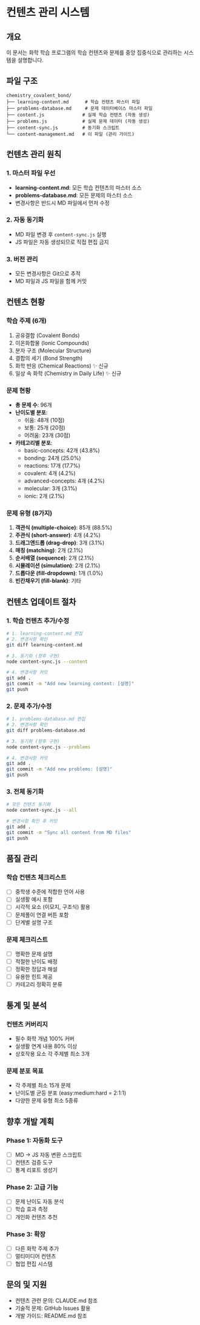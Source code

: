 # 컨텐츠 관리 시스템

## 개요
이 문서는 화학 학습 프로그램의 학습 컨텐츠와 문제를 중앙 집중식으로 관리하는 시스템을 설명합니다.

## 파일 구조
```
chemistry_covalent_bond/
├── learning-content.md      # 학습 컨텐츠 마스터 파일
├── problems-database.md     # 문제 데이터베이스 마스터 파일
├── content.js              # 실제 학습 컨텐츠 (자동 생성)
├── problems.js             # 실제 문제 데이터 (자동 생성)
├── content-sync.js         # 동기화 스크립트
└── content-management.md   # 이 파일 (관리 가이드)
```

## 컨텐츠 관리 원칙

### 1. 마스터 파일 우선
- **learning-content.md**: 모든 학습 컨텐츠의 마스터 소스
- **problems-database.md**: 모든 문제의 마스터 소스
- 변경사항은 반드시 MD 파일에서 먼저 수정

### 2. 자동 동기화
- MD 파일 변경 후 `content-sync.js` 실행
- JS 파일은 자동 생성되므로 직접 편집 금지

### 3. 버전 관리
- 모든 변경사항은 Git으로 추적
- MD 파일과 JS 파일을 함께 커밋

## 컨텐츠 현황

### 학습 주제 (6개)
1. 공유결합 (Covalent Bonds)
2. 이온화합물 (Ionic Compounds)
3. 분자 구조 (Molecular Structure)
4. 결합의 세기 (Bond Strength)
5. 화학 반응 (Chemical Reactions) ✨ 신규
6. 일상 속 화학 (Chemistry in Daily Life) ✨ 신규

### 문제 현황
- **총 문제 수**: 96개
- **난이도별 분포**:
  - 쉬움: 48개 (10점)
  - 보통: 25개 (20점)
  - 어려움: 23개 (30점)
- **카테고리별 분포**:
  - basic-concepts: 42개 (43.8%)
  - bonding: 24개 (25.0%)
  - reactions: 17개 (17.7%)
  - covalent: 4개 (4.2%)
  - advanced-concepts: 4개 (4.2%)
  - molecular: 3개 (3.1%)
  - ionic: 2개 (2.1%)

### 문제 유형 (8가지)
1. **객관식 (multiple-choice)**: 85개 (88.5%)
2. **주관식 (short-answer)**: 4개 (4.2%)
3. **드래그앤드롭 (drag-drop)**: 3개 (3.1%)
4. **매칭 (matching)**: 2개 (2.1%)
5. **순서배열 (sequence)**: 2개 (2.1%)
6. **시뮬레이션 (simulation)**: 2개 (2.1%)
7. **드롭다운 (fill-dropdown)**: 1개 (1.0%)
8. **빈칸채우기 (fill-blank)**: 기타

## 컨텐츠 업데이트 절차

### 1. 학습 컨텐츠 추가/수정
```bash
# 1. learning-content.md 편집
# 2. 변경사항 확인
git diff learning-content.md

# 3. 동기화 (향후 구현)
node content-sync.js --content

# 4. 변경사항 커밋
git add .
git commit -m "Add new learning content: [설명]"
git push
```

### 2. 문제 추가/수정
```bash
# 1. problems-database.md 편집
# 2. 변경사항 확인
git diff problems-database.md

# 3. 동기화 (향후 구현)
node content-sync.js --problems

# 4. 변경사항 커밋
git add .
git commit -m "Add new problems: [설명]"
git push
```

### 3. 전체 동기화
```bash
# 모든 컨텐츠 동기화
node content-sync.js --all

# 변경사항 확인 후 커밋
git add .
git commit -m "Sync all content from MD files"
git push
```

## 품질 관리

### 학습 컨텐츠 체크리스트
- [ ] 중학생 수준에 적합한 언어 사용
- [ ] 실생활 예시 포함
- [ ] 시각적 요소 (이모지, 구조식) 활용
- [ ] 문제풀이 연결 버튼 포함
- [ ] 단계별 설명 구조

### 문제 체크리스트
- [ ] 명확한 문제 설명
- [ ] 적절한 난이도 배정
- [ ] 정확한 정답과 해설
- [ ] 유용한 힌트 제공
- [ ] 카테고리 정확히 분류

## 통계 및 분석

### 컨텐츠 커버리지
- 필수 화학 개념 100% 커버
- 실생활 연계 내용 80% 이상
- 상호작용 요소 각 주제별 최소 3개

### 문제 분포 목표
- 각 주제별 최소 15개 문제
- 난이도별 균등 분포 (easy:medium:hard = 2:1:1)
- 다양한 문제 유형 최소 5종류

## 향후 개발 계획

### Phase 1: 자동화 도구
- [ ] MD → JS 자동 변환 스크립트
- [ ] 컨텐츠 검증 도구
- [ ] 통계 리포트 생성기

### Phase 2: 고급 기능
- [ ] 문제 난이도 자동 분석
- [ ] 학습 효과 측정
- [ ] 개인화 컨텐츠 추천

### Phase 3: 확장
- [ ] 다른 화학 주제 추가
- [ ] 멀티미디어 컨텐츠
- [ ] 협업 편집 시스템

## 문의 및 지원
- 컨텐츠 관련 문의: CLAUDE.md 참조
- 기술적 문제: GitHub Issues 활용
- 개발 가이드: README.md 참조